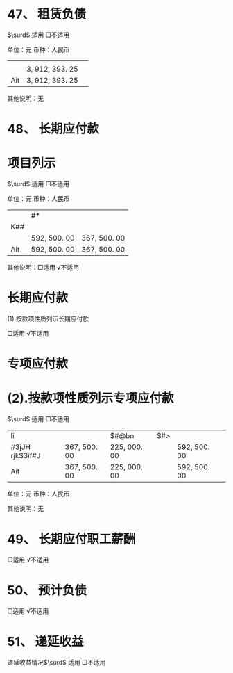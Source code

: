 # 47、 租赁负债

$\surd$ 适用 □不适用

单位：元 币种：人民币  

<table><tr><td></td><td></td><td></td></tr><tr><td></td><td>3, 912, 393. 25</td><td></td></tr><tr><td>Ait</td><td>3, 912, 393. 25</td><td></td></tr></table>

其他说明：无

# 48、 长期应付款

# 项目列示

$\surd$ 适用 □不适用

单位：元 币种：人民币  

<table><tr><td></td><td>#*</td><td></td></tr><tr><td>K##</td><td></td><td></td></tr><tr><td></td><td>592, 500. 00</td><td>367, 500. 00</td></tr><tr><td>Ait</td><td>592, 500. 00</td><td>367, 500. 00</td></tr></table>

其他说明：□适用 √不适用

# 长期应付款

(1).按款项性质列示长期应付款

□适用 √不适用

# 专项应付款

# (2).按款项性质列示专项应付款

$\surd$ 适用 □不适用

<table><tr><td>Ii </td><td></td><td>$#@bn</td><td>$#&gt;</td><td></td><td></td></tr><tr><td>#3jJH rjk$3if#J</td><td>367, 500. 00</td><td>225, 000. 00</td><td></td><td>592, 500. 00</td><td></td></tr><tr><td>Ait</td><td>367, 500. 00</td><td>225, 000. 00</td><td></td><td>592, 500. 00</td><td></td></tr></table>

单位：元 币种：人民币

其他说明：无

# 49、 长期应付职工薪酬

□适用 √不适用

# 50、 预计负债

□适用 √不适用

# 51、 递延收益

递延收益情况$\surd$ 适用 □不适用